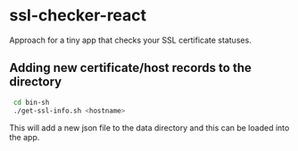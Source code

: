 # ssl-checker-react
Approach for a tiny app that checks your SSL certificate statuses.

## Adding new certificate/host records to the directory
~~~bash
 cd bin-sh
 ./get-ssl-info.sh <hostname>
~~~
This will add a new json file to the data directory and this can be loaded into the app.
